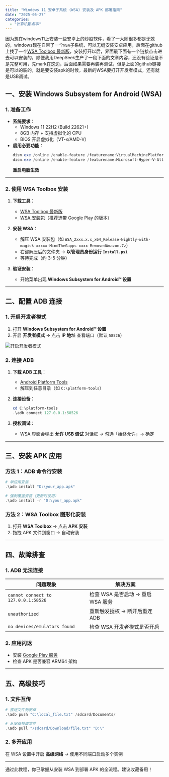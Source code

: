 ```yaml
---
title: "Windows 11 安卓子系统 (WSA) 安装及 APK 部署指南"
date: "2025-05-27"
categories: 
  - "计算机那点事"
---
```

因为想在windows11上安装一些安卓上的炒股软件，看了一大圈很多都是无效的，windows现在自带了一个`WSA`子系统，可以无缝安装安卓应用，后面在github上找了一个[WSA Toolbox 最新版](https://github.com/jakenicholls-au/wsa-toolbox/releases)，安装打开以后，界面最下面有一个链接点击进去可以安装的，顺便我用DeepSeek生产了一段下面的文章内容，还没有验证是不是完整可用，先mark在这边，后面如果需要再装再测试，但是上面的github链接是可以的装的，就是要安装apk的时候，最新的WSA要打开开发者模式，还有就是USB调试。

## 一、安装 Windows Subsystem for Android (WSA)

### 1. 准备工作
- **系统要求**：
  - Windows 11 22H2 (Build 22621+) 
  - 8GB 内存 + 支持虚拟化的 CPU
  - BIOS 开启虚拟化（VT-x/AMD-V）
- **启用必要功能**：
  ```powershell
  dism.exe /online /enable-feature /featurename:VirtualMachinePlatform /all /norestart
  dism.exe /online /enable-feature /featurename:Microsoft-Hyper-V-All /all /norestart
  ```
  **重启电脑生效**

---

### 2. 使用 WSA Toolbox 安装
1. **下载工具**：
   - [WSA Toolbox 最新版](https://github.com/jakenicholls-au/wsa-toolbox/releases)
   - [WSA 安装包](https://github.com/MustardChef/WSABuilds/releases)（推荐选带 Google Play 的版本）

2. **安装 WSA**：
   - 解压 WSA 安装包（如 `WSA_2xxx.x.x_x64_Release-Nightly-with-magisk-xxxxx-MindTheGapps-xxxx-RemovedAmazon.7z`）
   - 右键解压后的文件夹 → **以管理员身份运行 `Install.ps1`**
   - 等待完成（约 3-5 分钟）

3. **验证安装**：
   - 开始菜单出现 **Windows Subsystem for Android™ 设置**

---

## 二、配置 ADB 连接

### 1. 开启开发者模式
1. 打开 **Windows Subsystem for Android™ 设置**
2. 开启 **开发者模式** → 点击 **IP 地址** 查看端口（默认 `58526`）

![开启开发者模式](https://i.imgur.com/5QjKX3z.png)

### 2. 连接 ADB
1. **下载 ADB 工具**：
   - [Android Platform Tools](https://developer.android.com/tools/releases/platform-tools)
   - 解压到任意目录（如 `C:\platform-tools`）

2. **连接设备**：
   ```powershell
   cd C:\platform-tools
   .\adb connect 127.0.0.1:58526
   ```
   
3. **授权调试**：
   - WSA 界面会弹出 **允许 USB 调试** 对话框 → 勾选「始终允许」→ 确定

---

## 三、安装 APK 应用

### 方法 1：ADB 命令行安装
```powershell
# 单应用安装
.\adb install "D:\your_app.apk"

# 强制覆盖安装（更新时使用）
.\adb install -r "D:\your_app.apk"
```

### 方法 2：WSA Toolbox 图形化安装
1. 打开 **WSA Toolbox** → 点击 **APK 安装**
2. 拖拽 APK 文件到窗口 → 自动安装

---

## 四、故障排查

### 1. ADB 无法连接
| 问题现象                            | 解决方案                          |
| ----------------------------------- | --------------------------------- |
| `cannot connect to 127.0.0.1:58526` | 检查 WSA 是否启动 → 重启 WSA 服务 |
| `unauthorized`                      | 重新触发授权 → 断开后重连 ADB     |
| `no devices/emulators found`        | 检查 WSA 开发者模式是否开启       |

### 2. 应用闪退
- 安装 [Google Play 服务](https://github.com/LSPosed/MagiskOnWSA)
- 检查 APK 是否兼容 ARM64 架构

---

## 五、高级技巧

### 1. 文件互传
```powershell
# 推送文件到安卓
.\adb push "C:\local_file.txt" /sdcard/Documents/

# 从安卓拉取文件
.\adb pull "/sdcard/Download/file.txt" "D:\"
```

### 2. 多开应用
在 WSA 设置中开启 **高级网络** → 使用不同端口启动多个实例

---

通过此教程，你已掌握从安装 WSA 到部署 APK 的全流程。建议收藏备用！